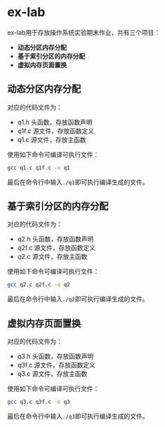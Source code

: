 # ex-lab

ex-lab用于存放操作系统实验期末作业，共有三个项目：

- **动态分区内存分配**
- **基于索引分区的内存分配**
- **虚拟内存页面置换**

## 动态分区内存分配

对应的代码文件为：

- q1.h 头函数，存放函数声明
- q1f.c 源文件，存放函数定义
- q1.c 源文件，存放主函数

使用如下命令可编译可执行文件：

```bash
gcc q1.c q1f.c -o q1
```

最后在命令行中输入`./q1`即可执行编译生成的文件。

## 基于索引分区的内存分配

对应的代码文件为：

- q2.h 头函数，存放函数声明
- q2f.c 源文件，存放函数定义
- q2.c 源文件，存放主函数

使用如下命令可编译可执行文件：

```bash
gcc q2.c q2f.c -o q2
```

最后在命令行中输入`./q2`即可执行编译生成的文件。

## 虚拟内存页面置换

对应的代码文件为：

- q3.h 头函数，存放函数声明
- q3f.c 源文件，存放函数定义
- q3.c 源文件，存放主函数

使用如下命令可编译可执行文件：

```bash
gcc q3.c q3f.c -o q3
```

最后在命令行中输入`./q3`即可执行编译生成的文件。